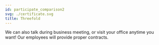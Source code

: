```yaml
---
id: participate_comparison2
svg: ./certificate.svg
title: Threefold
---
```


We can also talk during business meeting, or visit your office anytime you want! Our employees will provide proper contracts.
